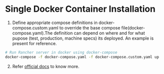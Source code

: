 
# Single Docker Container Installation
   
1. Define appropriate compose definitions in docker-compose.custom.yaml to override the base compose file(docker-compose.yaml).The definition can depend on where and for what pupose (test, production, machine specs) its deployed. An example is present for reference.
```sh
# Run Rancher server in docker using docker-compose
docker-compose -f docker-compose.yaml -f docker-compose.custom.yaml up -d
```
2. Refer [official docs](https://ranchermanager.docs.rancher.com/pages-for-subheaders/rancher-on-a-single-node-with-docker) to know more.
